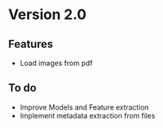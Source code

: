 # Version 2.0

## Features

- Load images from pdf

## To do

- Improve Models and Feature extraction
- Implement metadata extraction from files